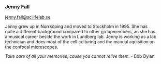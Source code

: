 ### Jenny Fall
jenny.fall@scilifelab.se 

Jenny grew up in Norrköping and moved to Stockholm in 1995. She has quite a different background compared to other groupmembers, as she has a musical career beside the work in Lundberg lab. Jenny is working as a lab technician and does most of the cell culturing and the manual aquisition on the confocal microscopes.

*Take care of all your memories, cause you cannot relive them.* - Bob Dylan
